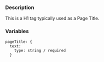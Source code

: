### Description
This is a H1 tag typically used as a Page Title.
### Variables
~~~
pageTitle: {
  text:
    type: string / required
  }
~~~
